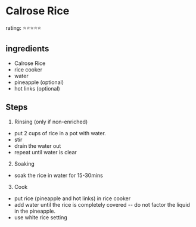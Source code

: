 # Calrose Rice
rating: ⭐⭐⭐⭐️⭐️

## ingredients
* Calrose Rice
* rice cooker
* water
* pineapple (optional)
* hot links (optional)


## Steps
1. Rinsing (only if non-enriched)
- put 2 cups of rice in a pot with water.
- stir
- drain the water out
- repeat until water is clear

2. Soaking
- soak the rice in water for 15-30mins

3. Cook
- put rice (pineapple and hot links) in rice cooker
- add water until the rice is completely covered
-- do not factor the liquid in the pineapple.
- use white rice setting
